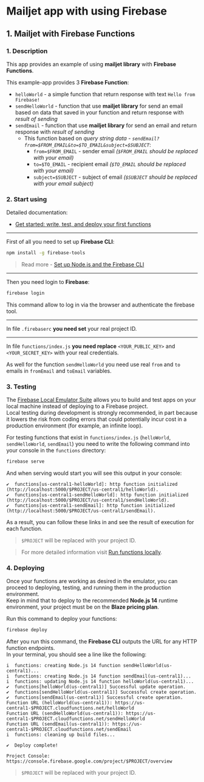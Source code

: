 # Mailjet app with using Firebase

## 1. Mailjet with Firebase Functions

### 1. Description
This app provides an example of using **mailjet library** with **Firebase Functions**.  

This example-app provides 3 **Firebase Function**: 
- `helloWorld` - a simple function that return response with text `Hello from Firebase!`
- `sendHelloWorld` - function that use **mailjet library** for send an email based on data that saved in your function and return response with _result of sending_
- `sendEmail` - function that use **mailjet library** for send an email and return response with _result of sending_ 
  - This function based on _query string data - `sendEmail?from=$FROM_EMAIL&to=$TO_EMAIL&subject=$SUBJECT`_: 
    - `from=$FROM_EMAIL` - sender email _(`$FROM_EMAIL` should be replaced with your email)_
    - `to=$TO_EMAIL` - recipient email _(`$TO_EMAIL` should be replaced with your email)_
    - `subject=$SUBJECT` - subject of email _(`$SUBJECT` should be replaced with your email subject)_

### 2. Start using

Detailed documentation: 
- [Get started: write, test, and deploy your first functions](https://firebase.google.com/docs/functions/get-started)

---
First of all you need to set up **Firebase CLI**: 
```bash
npm install -g firebase-tools
```

> Read more - [Set up Node.js and the Firebase CLI](https://firebase.google.com/docs/functions/get-started#set-up-node.js-and-the-firebase-cli)

---
Then you need login to **Firebase**: 
```bash
firebase login
```

This command allow to log in via the browser and authenticate the firebase tool.

---
In file `.firebaserc` **you need set** your real project ID.

---
In file `functions/index.js` **you need replace** `<YOUR_PUBLIC_KEY>` and `<YOUR_SECRET_KEY>` with your real credentials.

As well for the function `sendHelloWorld` you need use real `from` and `to` emails in `fromEmail` and `toEmail` variables.

### 3. Testing

The [Firebase Local Emulator Suite](https://firebase.google.com/docs/emulator-suite) allows you to build and test apps on your local machine instead of deploying to a Firebase project.  
Local testing during development is strongly recommended, in part because it lowers the risk from coding errors that could potentially incur cost in a production environment (for example, an infinite loop).

For testing functions that exist in `functions/index.js` (`helloWorld`, `sendHelloWorld`, `sendEmail`)
you need to write the following command into your console in the `functions` directory:
```bash
firebase serve
```

And when serving would start you will see this output in your console: 
```
✔  functions[us-central1-helloWorld]: http function initialized (http://localhost:5000/$PROJECT/us-central1/helloWorld).
✔  functions[us-central1-sendHelloWorld]: http function initialized (http://localhost:5000/$PROJECT/us-central1/sendHelloWorld).
✔  functions[us-central1-sendEmail]: http function initialized (http://localhost:5000/$PROJECT/us-central1/sendEmail).
```

As a result, you can follow these links in and see the result of execution for each function.

> `$PROJECT` will be replaced with your project ID.

> For more detailed information visit [Run functions locally](https://firebase.google.com/docs/functions/local-emulator#web-version-9).

### 4. Deploying 

Once your functions are working as desired in the emulator, you can proceed to deploying, testing, and running them in the production environment. \
Keep in mind that to deploy to the recommended **Node.js 14** runtime environment, your project must be on the **Blaze pricing plan**.

Run this command to deploy your functions:
```bash
firebase deploy
```

After you run this command, the **Firebase CLI** outputs the URL for any HTTP function endpoints. \
In your terminal, you should see a line like the following:
```
i  functions: creating Node.js 14 function sendHelloWorld(us-central1)...
i  functions: creating Node.js 14 function sendEmail(us-central1)...
i  functions: updating Node.js 14 function helloWorld(us-central1)...
✔  functions[helloWorld(us-central1)] Successful update operation.
✔  functions[sendHelloWorld(us-central1)] Successful create operation.
✔  functions[sendEmail(us-central1)] Successful create operation.
Function URL (helloWorld(us-central1)): https://us-central1-$PROJECT.cloudfunctions.net/helloWorld
Function URL (sendHelloWorld(us-central1)): https://us-central1-$PROJECT.cloudfunctions.net/sendHelloWorld
Function URL (sendEmail(us-central1)): https://us-central1-$PROJECT.cloudfunctions.net/sendEmail
i  functions: cleaning up build files...

✔  Deploy complete!

Project Console: https://console.firebase.google.com/project/$PROJECT/overview
```

> `$PROJECT` will be replaced with your project ID.